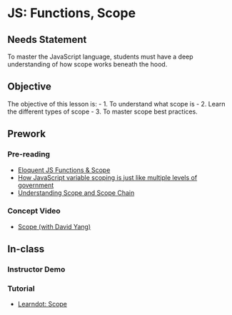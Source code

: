 # JS: Functions, Scope


## Needs Statement
To master the JavaScript language, students must have a deep understanding of how scope works beneath the hood.

## Objective
The objective of this lesson is: 
    - 1. To understand what scope is
    - 2. Learn the different types of scope
    - 3. To master scope best practices.

## Prework

### Pre-reading
- [Eloquent JS Functions & Scope](https://eloquentjavascript.net/03_functions.html)
- [How JavaScript variable scoping is just like multiple levels of government](https://medium.freecodecamp.org/how-javascript-variable-scoping-is-just-like-multiple-levels-of-government-d7ddabc49bf1)
- [Understanding Scope and Scope Chain](https://blog.bitsrc.io/understanding-scope-and-scope-chain-in-javascript-f6637978cf53)

### Concept Video
- [Scope (with David Yang)](https://www.youtube.com/watch?v=HWL2nxRj2kc&feature=youtu.be)

## In-class

### Instructor Demo


### Tutorial
- [Learndot: Scope](https://learn.fullstackacademy.com/workshop/5ac576417ec3340004bdddb4/landing)
